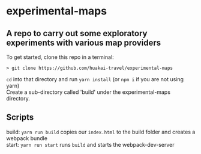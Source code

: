 # experimental-maps
## A repo to carry out some exploratory experiments with various map providers

To get started, clone this repo in a terminal:
```
> git clone https://github.com/huakai-travel/experimental-maps
```
`cd` into that directory and run `yarn install` (or `npm i` if you are not using yarn)\
Create a sub-directory called 'build' under the experimental-maps directory.


## Scripts
build: `yarn run build` copies our `index.html` to the build folder and creates a webpack bundle\
start: `yarn run start` runs `build` and starts the webpack-dev-server
